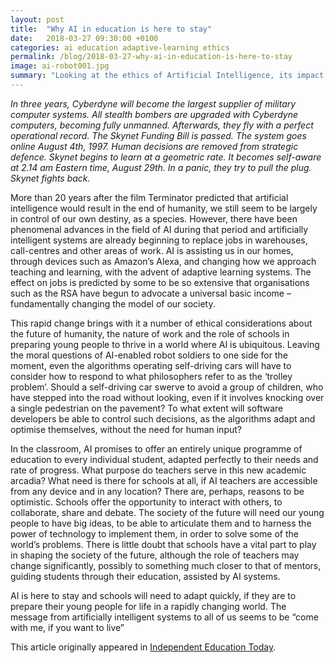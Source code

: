 ```yaml
---
layout: post
title:  "Why AI in education is here to stay"
date:   2018-03-27 09:30:00 +0100
categories: ai education adaptive-learning ethics
permalink: /blog/2018-03-27-why-ai-in-education-is-here-to-stay
image: ai-robot001.jpg
summary: "Looking at the ethics of Artificial Intelligence, its impact on society and how adaptive learning systems will change education"
---
```


*In three years, Cyberdyne will become the largest supplier of military computer systems. All stealth bombers are upgraded with Cyberdyne computers, becoming fully unmanned. Afterwards, they fly with a perfect operational record. The Skynet Funding Bill is passed. The system goes online August 4th, 1997. Human decisions are removed from strategic defence. Skynet begins to learn at a geometric rate. It becomes self-aware at 2.14 am Eastern time, August 29th. In a panic, they try to pull the plug. Skynet fights back.*

More than 20 years after the film Terminator predicted that artificial intelligence would result in the end of humanity, we still seem to be largely in control of our own destiny, as a species. However, there have been phenomenal advances in the field of AI during that period and artificially intelligent systems are already beginning to replace jobs in warehouses, call-centres and other areas of work. AI is assisting us in our homes, through devices such as Amazon’s Alexa, and changing how we approach teaching and learning, with the advent of adaptive learning systems. The effect on jobs is predicted by some to be so extensive that organisations such as the RSA have begun to advocate a universal basic income – fundamentally changing the model of our society.

This rapid change brings with it a number of ethical considerations about the future of humanity, the nature of work and the role of schools in preparing young people to thrive in a world where AI is ubiquitous. Leaving the moral questions of AI-enabled robot soldiers to one side for the moment, even the algorithms operating self-driving cars will have to consider how to respond to what philosophers refer to as the ‘trolley problem’. Should a self-driving car swerve to avoid a group of children, who have stepped into the road without looking, even if it involves knocking over a single pedestrian on the pavement? To what extent will software developers be able to control such decisions, as the algorithms adapt and optimise themselves, without the need for human input?

In the classroom, AI promises to offer an entirely unique programme of education to every individual student, adapted perfectly to their needs and rate of progress. What purpose do teachers serve in this new academic arcadia? What need is there for schools at all, if AI teachers are accessible from any device and in any location? There are, perhaps, reasons to be optimistic. Schools offer the opportunity to interact with others, to collaborate, share and debate. The society of the future will need our young people to have big ideas, to be able to articulate them and to harness the power of technology to implement them, in order to solve some of the world’s problems. There is little doubt that schools have a vital part to play in shaping the society of the future, although the role of teachers may change significantly, possibly to something much closer to that of mentors, guiding students through their education, assisted by AI systems.

AI is here to stay and schools will need to adapt quickly, if they are to prepare their young people for life in a rapidly changing world. The message from artificially intelligent systems to all of us seems to be “come with me, if you want to live”

This article originally appeared in [Independent Education Today](https://ie-today.co.uk/Article/why-ai-is-here-to-stay).
